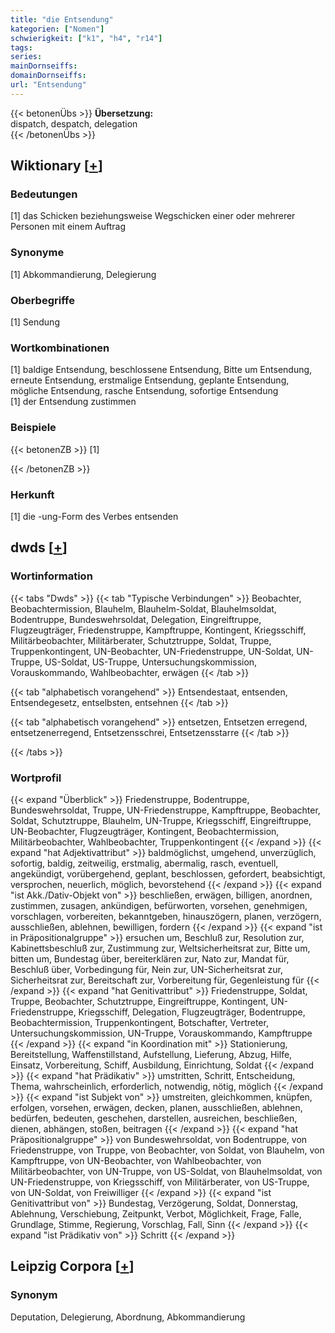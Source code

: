 ```yaml
---
title: "die Entsendung"
kategorien: ["Nomen"]
schwierigkeit: ["k1", "h4", "r14"]
tags:
series:
mainDornseiffs:
domainDornseiffs:
url: "Entsendung"
---
```


{{< betonenÜbs >}}
**Übersetzung:**  
dispatch, despatch, delegation  
{{< /betonenÜbs >}}

## Wiktionary [[+](https://de.wiktionary.org/wiki/Entsendung)]

### Bedeutungen
[1] das Schicken beziehungsweise Wegschicken einer oder mehrerer Personen mit einem Auftrag  

### Synonyme
[1] Abkommandierung, Delegierung  

### Oberbegriffe
[1] Sendung  

### Wortkombinationen
[1] baldige Entsendung, beschlossene Entsendung, Bitte um Entsendung, erneute Entsendung, erstmalige Entsendung, geplante Entsendung, mögliche Entsendung, rasche Entsendung, sofortige Entsendung  
[1] der Entsendung zustimmen  

### Beispiele
{{< betonenZB >}}
[1]  

{{< /betonenZB >}}
### Herkunft
[1] die -ung-Form des Verbes entsenden  



## dwds [[+](https://www.dwds.de/wb/Entsendung)]

### Wortinformation
{{< tabs "Dwds" >}}
{{< tab "Typische Verbindungen" >}}
Beobachter, Beobachtermission, Blauhelm, Blauhelm-Soldat, Blauhelmsoldat, Bodentruppe, Bundeswehrsoldat, Delegation, Eingreiftruppe, Flugzeugträger, Friedenstruppe, Kampftruppe, Kontingent, Kriegsschiff, Militärbeobachter, Militärberater, Schutztruppe, Soldat, Truppe, Truppenkontingent, UN-Beobachter, UN-Friedenstruppe, UN-Soldat, UN-Truppe, US-Soldat, US-Truppe, Untersuchungskommission, Vorauskommando, Wahlbeobachter, erwägen
{{< /tab >}}

{{< tab "alphabetisch vorangehend" >}}
Entsendestaat, entsenden, Entsendegesetz, entselbsten, entsehnen
{{< /tab >}}

{{< tab "alphabetisch vorangehend" >}}
entsetzen, Entsetzen erregend, entsetzenerregend, Entsetzensschrei, Entsetzensstarre
{{< /tab >}}

{{< /tabs >}}

### Wortprofil
{{< expand "Überblick" >}} Friedenstruppe, Bodentruppe, Bundeswehrsoldat, Truppe, UN-Friedenstruppe, Kampftruppe, Beobachter, Soldat, Schutztruppe, Blauhelm, UN-Truppe, Kriegsschiff, Eingreiftruppe, UN-Beobachter, Flugzeugträger, Kontingent, Beobachtermission, Militärbeobachter, Wahlbeobachter, Truppenkontingent {{< /expand >}}
{{< expand "hat Adjektivattribut" >}} baldmöglichst, umgehend, unverzüglich, sofortig, baldig, zeitweilig, erstmalig, abermalig, rasch, eventuell, angekündigt, vorübergehend, geplant, beschlossen, gefordert, beabsichtigt, versprochen, neuerlich, möglich, bevorstehend {{< /expand >}}
{{< expand "ist Akk./Dativ-Objekt von" >}} beschließen, erwägen, billigen, anordnen, zustimmen, zusagen, ankündigen, befürworten, vorsehen, genehmigen, vorschlagen, vorbereiten, bekanntgeben, hinauszögern, planen, verzögern, ausschließen, ablehnen, bewilligen, fordern {{< /expand >}}
{{< expand "ist in Präpositionalgruppe" >}} ersuchen um, Beschluß zur, Resolution zur, Kabinettsbeschluß zur, Zustimmung zur, Weltsicherheitsrat zur, Bitte um, bitten um, Bundestag über, bereiterklären zur, Nato zur, Mandat für, Beschluß über, Vorbedingung für, Nein zur, UN-Sicherheitsrat zur, Sicherheitsrat zur, Bereitschaft zur, Vorbereitung für, Gegenleistung für {{< /expand >}}
{{< expand "hat Genitivattribut" >}} Friedenstruppe, Soldat, Truppe, Beobachter, Schutztruppe, Eingreiftruppe, Kontingent, UN-Friedenstruppe, Kriegsschiff, Delegation, Flugzeugträger, Bodentruppe, Beobachtermission, Truppenkontingent, Botschafter, Vertreter, Untersuchungskommission, UN-Truppe, Vorauskommando, Kampftruppe {{< /expand >}}
{{< expand "in Koordination mit" >}} Stationierung, Bereitstellung, Waffenstillstand, Aufstellung, Lieferung, Abzug, Hilfe, Einsatz, Vorbereitung, Schiff, Ausbildung, Einrichtung, Soldat {{< /expand >}}
{{< expand "hat Prädikativ" >}} umstritten, Schritt, Entscheidung, Thema, wahrscheinlich, erforderlich, notwendig, nötig, möglich {{< /expand >}}
{{< expand "ist Subjekt von" >}} umstreiten, gleichkommen, knüpfen, erfolgen, vorsehen, erwägen, decken, planen, ausschließen, ablehnen, bedürfen, bedeuten, geschehen, darstellen, ausreichen, beschließen, dienen, abhängen, stoßen, beitragen {{< /expand >}}
{{< expand "hat Präpositionalgruppe" >}} von Bundeswehrsoldat, von Bodentruppe, von Friedenstruppe, von Truppe, von Beobachter, von Soldat, von Blauhelm, von Kampftruppe, von UN-Beobachter, von Wahlbeobachter, von Militärbeobachter, von UN-Truppe, von US-Soldat, von Blauhelmsoldat, von UN-Friedenstruppe, von Kriegsschiff, von Militärberater, von US-Truppe, von UN-Soldat, von Freiwilliger {{< /expand >}}
{{< expand "ist Genitivattribut von" >}} Bundestag, Verzögerung, Soldat, Donnerstag, Ablehnung, Verschiebung, Zeitpunkt, Verbot, Möglichkeit, Frage, Falle, Grundlage, Stimme, Regierung, Vorschlag, Fall, Sinn {{< /expand >}}
{{< expand "ist Prädikativ von" >}} Schritt {{< /expand >}}

## Leipzig Corpora [[+](https://corpora.uni-leipzig.de/en/res?word=Entsendung&corpusId=deu_newscrawl-public_2018)]


### Synonym
Deputation, Delegierung, Abordnung, Abkommandierung

